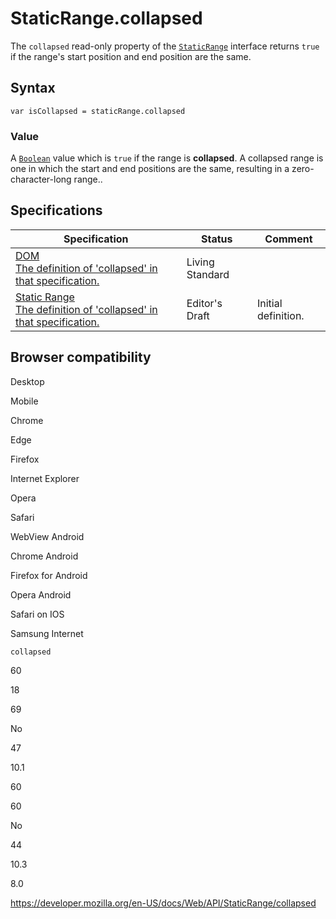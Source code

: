 StaticRange.collapsed
=====================

The `collapsed` read-only property of the [`StaticRange`](../staticrange) interface returns `true` if the range's start position and end position are the same.

Syntax
------

    var isCollapsed = staticRange.collapsed

### Value

A [`Boolean`](https://developer.mozilla.org/en-US/docs/Web/JavaScript/Reference/Global_Objects/Boolean) value which is `true` if the range is **collapsed**. A collapsed range is one in which the start and end positions are the same, resulting in a zero-character-long range..

Specifications
--------------

<table><thead><tr class="header"><th>Specification</th><th>Status</th><th>Comment</th></tr></thead><tbody><tr class="odd"><td><a href="https://dom.spec.whatwg.org/#dom-range-collapsed">DOM<br />
<span class="small">The definition of 'collapsed' in that specification.</span></a></td><td><span class="spec-living">Living Standard</span></td><td></td></tr><tr class="even"><td><a href="https://w3c.github.io/staticrange/#dom-staticrange-collapsed">Static Range<br />
<span class="small">The definition of 'collapsed' in that specification.</span></a></td><td><span class="spec-ed">Editor's Draft</span></td><td>Initial definition.</td></tr></tbody></table>

Browser compatibility
---------------------

Desktop

Mobile

Chrome

Edge

Firefox

Internet Explorer

Opera

Safari

WebView Android

Chrome Android

Firefox for Android

Opera Android

Safari on IOS

Samsung Internet

`collapsed`

60

18

69

No

47

10.1

60

60

No

44

10.3

8.0

<a href="https://developer.mozilla.org/en-US/docs/Web/API/StaticRange/collapsed" class="_attribution-link">https://developer.mozilla.org/en-US/docs/Web/API/StaticRange/collapsed</a>
